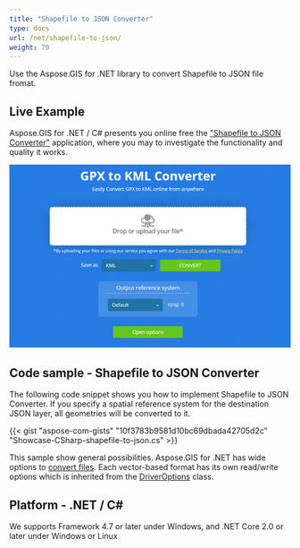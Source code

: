 ```yaml
---
title: "Shapefile to JSON Converter"
type: docs
url: /net/shapefile-to-json/
weight: 70
---
```


Use the Aspose.GIS for .NET library to convert Shapefile to JSON file fromat.

## **Live Example**

Aspose.GIS for .NET / C# presents you online free the ["Shapefile to JSON Converter"](https://products.aspose.app/gis/conversion/shapefile-to-json) application, where you may to investigate the functionality and quality it works.

![Shapefile to JSON Converter App](conversion.png)

## **Code sample - Shapefile to JSON Converter**

The following code snippet shows you how to implement Shapefile to JSON Converter. If you specify a spatial reference system for the destination JSON layer, all geometries will be converted to it. 

{{< gist "aspose-com-gists" "10f3783b9581d10bc69dbada42705d2c" "Showcase-CSharp-shapefile-to-json.cs" >}}

This sample show general possibilities. Aspose.GIS for .NET has wide options to [convert files](https://docs.aspose.com/gis/net/vector-layers/). Each vector-based format has its own read/write options which is inherited from the [DriverOptions](https://apireference.aspose.com/gis/net/aspose.gis/driveroptions) class.

## **Platform - .NET / C#**

We supports Framework 4.7 or later under Windows, and .NET Core 2.0 or later under Windows or Linux
